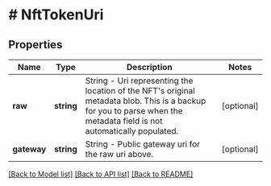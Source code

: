 # # NftTokenUri

## Properties

Name | Type | Description | Notes
------------ | ------------- | ------------- | -------------
**raw** | **string** | String - Uri representing the location of the NFT&#39;s original metadata blob. This is a backup for you to parse when the metadata field is not automatically populated. | [optional]
**gateway** | **string** | String - Public gateway uri for the raw uri above. | [optional]

[[Back to Model list]](../../README.md#models) [[Back to API list]](../../README.md#endpoints) [[Back to README]](../../README.md)
